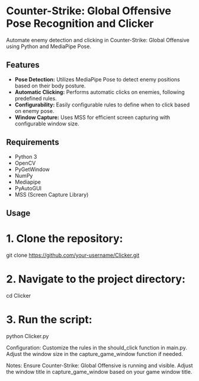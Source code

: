 # Counter-Strike: Global Offensive Pose Recognition and Clicker

Automate enemy detection and clicking in Counter-Strike: Global Offensive using Python and MediaPipe Pose.

## Features

- **Pose Detection:** Utilizes MediaPipe Pose to detect enemy positions based on their body posture.
- **Automatic Clicking:** Performs automatic clicks on enemies, following predefined rules.
- **Configurability:** Easily configurable rules to define when to click based on enemy pose.
- **Window Capture:** Uses MSS for efficient screen capturing with configurable window size.

## Requirements

- Python 3
- OpenCV
- PyGetWindow
- NumPy
- Mediapipe
- PyAutoGUI
- MSS (Screen Capture Library)

## Usage

# 1. Clone the repository:
git clone https://github.com/your-username/Clicker.git

# 2. Navigate to the project directory:
cd Clicker

# 3. Run the script:
python Clicker.py

Configuration:
Customize the rules in the should_click function in main.py. Adjust the window size in the capture_game_window function if needed.

Notes:
Ensure Counter-Strike: Global Offensive is running and visible. Adjust the window title in capture_game_window based on your game window title.




